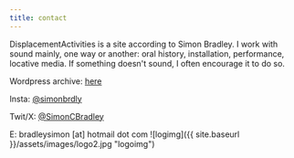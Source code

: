 ```yaml
---
title: contact
---
```


DisplacementActivities is a site according to Simon Bradley. I work with sound mainly, one way or another: oral history, installation, performance, locative media. If something doesn't sound, I often encourage it to do so.  

Wordpress archive: [here](https://displacementactivities1.wordpress.com/) 

Insta: [@simonbrdly](https://www.instagram.com/simonbrdly)  

Twit/X: [@SimonCBradley](https://twitter.com/SimonCBradley)  

E: bradleysimon [at] hotmail dot com
![logimg]({{ site.baseurl }}/assets/images/logo2.jpg "logoimg")
